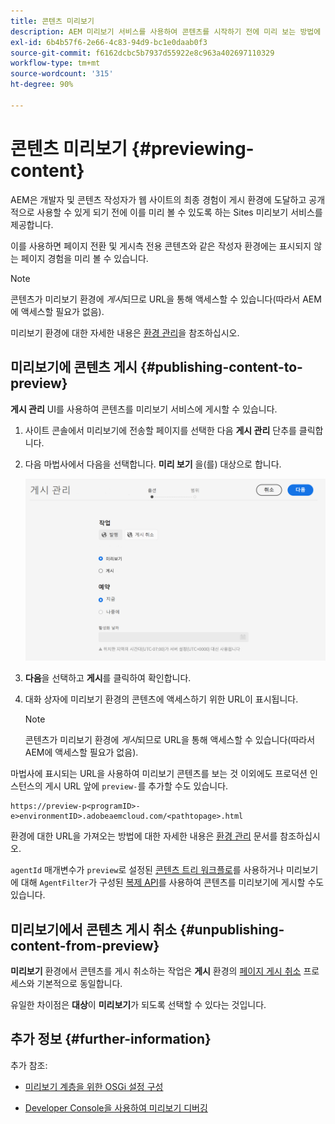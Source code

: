 ```yaml
---
title: 콘텐츠 미리보기
description: AEM 미리보기 서비스를 사용하여 콘텐츠를 시작하기 전에 미리 보는 방법에 대해 알아봅니다.
exl-id: 6b4b57f6-2e66-4c83-94d9-bc1e0daab0f3
source-git-commit: f6162dcbc5b7937d55922e8c963a402697110329
workflow-type: tm+mt
source-wordcount: '315'
ht-degree: 90%

---
```



# 콘텐츠 미리보기 {#previewing-content}

AEM은 개발자 및 콘텐츠 작성자가 웹 사이트의 최종 경험이 게시 환경에 도달하고 공개적으로 사용할 수 있게 되기 전에 이를 미리 볼 수 있도록 하는 Sites 미리보기 서비스를 제공합니다.

이를 사용하면 페이지 전환 및 게시측 전용 콘텐츠와 같은 작성자 환경에는 표시되지 않는 페이지 경험을 미리 볼 수 있습니다.

>[!NOTE]
>
>콘텐츠가 미리보기 환경에 *게시*&#x200B;되므로 URL을 통해 액세스할 수 있습니다(따라서 AEM에 액세스할 필요가 없음).

미리보기 환경에 대한 자세한 내용은 [환경 관리](/help/implementing/cloud-manager/manage-environments.md#access-preview-service)을 참조하십시오.

## 미리보기에 콘텐츠 게시 {#publishing-content-to-preview}

**게시 관리** UI를 사용하여 콘텐츠를 미리보기 서비스에 게시할 수 있습니다.

1. 사이트 콘솔에서 미리보기에 전송할 페이지를 선택한 다음 **게시 관리** 단추를 클릭합니다.
1. 다음 마법사에서 다음을 선택합니다. **미리 보기** 을(를) 대상으로 합니다.

   ![게시 관리](/help/sites-cloud/authoring/assets/previewmanagedpublication.png)

1. **다음**&#x200B;을 선택하고 **게시**&#x200B;를 클릭하여 확인합니다.

1. 대화 상자에 미리보기 환경의 콘텐츠에 액세스하기 위한 URL이 표시됩니다.

   >[!NOTE]
   >
   >콘텐츠가 미리보기 환경에 *게시*&#x200B;되므로 URL을 통해 액세스할 수 있습니다(따라서 AEM에 액세스할 필요가 없음).

마법사에 표시되는 URL을 사용하여 미리보기 콘텐츠를 보는 것 이외에도 프로덕션 인스턴스의 게시 URL 앞에 `preview-`를 추가할 수도 있습니다.

```
https://preview-p<programID>-e>environmentID>.adobeaemcloud.com/<pathtopage>.html
```

환경에 대한 URL을 가져오는 방법에 대한 자세한 내용은 [환경 관리](/help/implementing/cloud-manager/manage-environments.md) 문서를 참조하십시오.

`agentId` 매개변수가 `preview`로 설정된 [콘텐츠 트리 워크플로](/help/operations/replication.md#publish-content-tree-workflow)를 사용하거나 미리보기에 대해 `AgentFilter`가 구성된 [복제 API](/help/operations/replication.md#replication-api)를 사용하여 콘텐츠를 미리보기에 게시할 수도 있습니다.

## 미리보기에서 콘텐츠 게시 취소 {#unpublishing-content-from-preview}

**미리보기** 환경에서 콘텐츠를 게시 취소하는 작업은 **게시** 환경의 [페이지 게시 취소](/help/sites-cloud/authoring/sites-console/publishing-pages.md#unpublishing-pages) 프로세스와 기본적으로 동일합니다.

유일한 차이점은 **대상**&#x200B;이 **미리보기**&#x200B;가 되도록 선택할 수 있다는 것입니다.

## 추가 정보 {#further-information}

추가 참조:

* [미리보기 계층을 위한 OSGi 설정 구성](/help/implementing/preview-tier/preview-tier-configuring-osgi.md#configuring-osgi-settings-for-the-preview-tier)

* [Developer Console을 사용하여 미리보기 디버깅](/help/implementing/preview-tier/preview-tier-configuring-osgi.md#debugging-preview-using-the-developer-console)